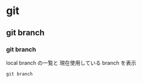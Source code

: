 
# git


## git branch

### git branch

local branch の一覧と 現在使用している branch を表示
```
git branch
```



